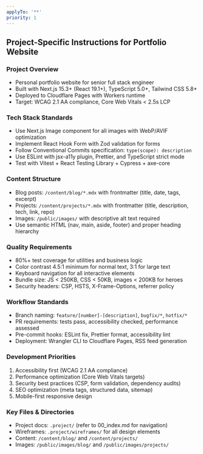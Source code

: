 ```yaml
---
applyTo: '**'
priority: 1
---
```


## Project-Specific Instructions for Portfolio Website

### Project Overview
- Personal portfolio website for senior full stack engineer
- Built with Next.js 15.3+ (React 19.1+), TypeScript 5.0+, Tailwind CSS 5.8+
- Deployed to Cloudflare Pages with Workers runtime
- Target: WCAG 2.1 AA compliance, Core Web Vitals < 2.5s LCP

### Tech Stack Standards
- Use Next.js Image component for all images with WebP/AVIF optimization
- Implement React Hook Form with Zod validation for forms
- Follow Conventional Commits specification: `type(scope): description`
- Use ESLint with jsx-a11y plugin, Prettier, and TypeScript strict mode
- Test with Vitest + React Testing Library + Cypress + axe-core

### Content Structure
- Blog posts: `/content/blog/*.mdx` with frontmatter (title, date, tags, excerpt)
- Projects: `/content/projects/*.mdx` with frontmatter (title, description, tech, link, repo)
- Images: `/public/images/` with descriptive alt text required
- Use semantic HTML (nav, main, aside, footer) and proper heading hierarchy

### Quality Requirements
- 80%+ test coverage for utilities and business logic
- Color contrast 4.5:1 minimum for normal text, 3:1 for large text
- Keyboard navigation for all interactive elements
- Bundle size: JS < 250KB, CSS < 50KB, images < 200KB for heroes
- Security headers: CSP, HSTS, X-Frame-Options, referrer policy

### Workflow Standards
- Branch naming: `feature/[number]-[description]`, `bugfix/*`, `hotfix/*`
- PR requirements: tests pass, accessibility checked, performance assessed
- Pre-commit hooks: ESLint fix, Prettier format, accessibility lint
- Deployment: Wrangler CLI to Cloudflare Pages, RSS feed generation

### Development Priorities
1. Accessibility first (WCAG 2.1 AA compliance)
2. Performance optimization (Core Web Vitals targets)
3. Security best practices (CSP, form validation, dependency audits)
4. SEO optimization (meta tags, structured data, sitemap)
5. Mobile-first responsive design

### Key Files & Directories
- Project docs: `.project/` (refer to 00_index.md for navigation)
- Wireframes: `.project/wireframes/` for all design elements
- Content: `/content/blog/` and `/content/projects/`
- Images: `/public/images/blog/` and `/public/images/projects/`